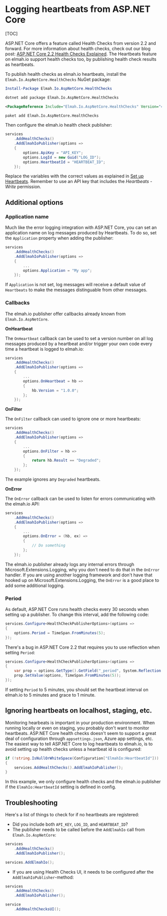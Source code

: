 # Logging heartbeats from ASP.NET Core

[TOC]

ASP.NET Core offers a feature called Health Checks from version 2.2 and forward. For more information about health checks, check out our blog post: [ASP.NET Core 2.2 Health Checks Explained](https://blog.elmah.io/asp-net-core-2-2-health-checks-explained/). The Heartbeats feature on elmah.io support health checks too, by publishing health check results as heartbeats.

To publish health checks as elmah.io heartbeats, install the `Elmah.Io.AspNetCore.HealthChecks` NuGet package:

```powershell fct_label="Package Manager"
Install-Package Elmah.Io.AspNetCore.HealthChecks
```
```cmd fct_label=".NET CLI"
dotnet add package Elmah.Io.AspNetCore.HealthChecks
```
```xml fct_label="PackageReference"
<PackageReference Include="Elmah.Io.AspNetCore.HealthChecks" Version="4.*" />
```
```xml fct_label="Paket CLI"
paket add Elmah.Io.AspNetCore.HealthChecks
```

Then configure the elmah.io health check publisher:

```csharp
services
    .AddHealthChecks()
    .AddElmahIoPublisher(options =>
    {
        options.ApiKey = "API_KEY";
        options.LogId = new Guid("LOG_ID");
        options.HeartbeatId = "HEARTBEAT_ID";
    });
```

Replace the variables with the correct values as explained in [Set up Heartbeats](/setup-heartbeats/). Remember to use an API key that includes the *Heartbeats - Write* permission.

## Additional options

### Application name

Much like the error logging integration with ASP.NET Core, you can set an application name on log messages produced by Heartbeats. To do so, set the `Application` property when adding the publisher:

```csharp
services
    .AddHealthChecks()
    .AddElmahIoPublisher(options =>
    {
        ...
        options.Application = "My app";
    });
```

If `Application` is not set, log messages will receive a default value of `Heartbeats` to make the messages distinguable from other messages.

### Callbacks

The elmah.io publisher offer callbacks already known from `Elmah.Io.AspNetCore`.

**OnHeartbeat**

The `OnHeartbeat` callback can be used to set a version number on all log messages produced by a heartbeat and/or trigger your own code every time a heartbeat is logged to elmah.io:

```csharp
services
    .AddHealthChecks()
    .AddElmahIoPublisher(options =>
    {
        ...
        options.OnHeartbeat = hb =>
        {
            hb.Version = "1.0.0";
        };
    });
```

**OnFilter**

The `OnFilter` callback can used to ignore one or more heartbeats:

```csharp
services
    .AddHealthChecks()
    .AddElmahIoPublisher(options =>
    {
        ...
        options.OnFilter = hb =>
        {
            return hb.Result == "Degraded";
        };
    });
```

The example ignores any `Degraded` heartbeats.

**OnError**

The `OnError` callback can be used to listen for errors communicating with the elmah.io API:

```csharp
services
    .AddHealthChecks()
    .AddElmahIoPublisher(options =>
    {
        ...
        options.OnError = (hb, ex) =>
        {
            // Do something
        };
    });
```

The elmah.io publisher already logs any internal errors through Microsoft.Extensions.Logging, why you don't need to do that in the `OnError` handler. If you are using another logging framework and don't have that hooked up on Microsoft.Extensions.Logging, the `OnError` is a good place to add some additional logging.

### Period

As default, ASP.NET Core runs health checks every 30 seconds when setting up a publisher. To change this interval, add the following code:

```csharp
services.Configure<HealthCheckPublisherOptions>(options =>
{
    options.Period = TimeSpan.FromMinutes(5);
});
```

There's a bug in ASP.NET Core 2.2 that requires you to use reflection when setting `Period`:

```csharp
services.Configure<HealthCheckPublisherOptions>(options =>
{
    var prop = options.GetType().GetField("_period", System.Reflection.BindingFlags.NonPublic | System.Reflection.BindingFlags.Instance);
    prop.SetValue(options, TimeSpan.FromMinutes(5));
});
```

If setting `Period` to 5 minutes, you should set the heartbeat interval on elmah.io to 5 minutes and grace to 1 minute.

## Ignoring heartbeats on localhost, staging, etc.

Monitoring hearbeats is important in your production environment. When running locally or even on staging, you probably don't want to monitor heartbeats. ASP.NET Core health checks doesn't seem to support a great deal of configuration through `appsettings.json`, Azure app settings, etc. The easiest way to tell ASP.NET Core to log heartbeats to elmah.io, is to avoid setting up health checks unless a heartbeat id is configured:

```csharp
if (!string.IsNullOrWhiteSpace(Configuration["ElmahIo:HeartbeatId"]))
{
    services.AddHealthChecks().AddElmahIoPublisher();
}
```

In this example, we only configure health checks and the elmah.io publisher if the `ElmahIo:HeartbeatId` setting is defined in config.

## Troubleshooting

Here's a list of things to check for if no heartbeats are registered:

- Did you include both `API_KEY`, `LOG_ID`, and `HEARTBEAT_ID`?
- The publisher needs to be called before the `AddElmahIo` call from `Elmah.Io.AspNetCore`:

```csharp
services
    .AddHealthChecks()
    .AddElmahIoPublisher();

services.AddElmahIo();
```

- If you are using Health Checks UI, it needs to be configured after the `AddElmahIoPublisher`-method:

```csharp
services
    .AddHealthChecks()
    .AddElmahIoPublisher();

service
    .AddHealthChecksUI();
```